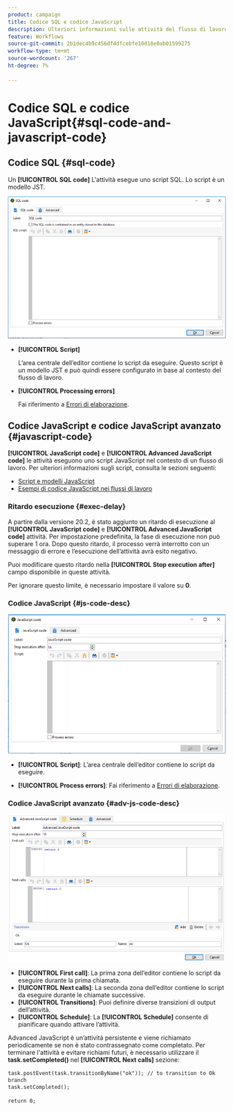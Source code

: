 ```yaml
---
product: campaign
title: Codice SQL e codice JavaScript
description: Ulteriori informazioni sulle attività del flusso di lavoro relative ai codici SQL e JavaScript
feature: Workflows
source-git-commit: 2b1dec4b9c456df4dfcebfe10d18e0ab01599275
workflow-type: tm+mt
source-wordcount: '267'
ht-degree: 7%

---
```


# Codice SQL e codice JavaScript{#sql-code-and-javascript-code}



## Codice SQL {#sql-code}

Un **[!UICONTROL SQL code]** L&#39;attività esegue uno script SQL. Lo script è un modello JST.

![](assets/sql_code.png)

* **[!UICONTROL Script]**

   L’area centrale dell’editor contiene lo script da eseguire. Questo script è un modello JST e può quindi essere configurato in base al contesto del flusso di lavoro.

* **[!UICONTROL Processing errors]**

   Fai riferimento a [Errori di elaborazione](monitor-workflow-execution.md#processing-errors).

## Codice JavaScript e codice JavaScript avanzato {#javascript-code}

**[!UICONTROL JavaScript code]** e **[!UICONTROL Advanced JavaScript code]** le attività eseguono uno script JavaScript nel contesto di un flusso di lavoro. Per ulteriori informazioni sugli script, consulta le sezioni seguenti:

* [Script e modelli JavaScript](javascript-scripts-and-templates.md)
* [Esempi di codice JavaScript nei flussi di lavoro](javascript-in-workflows.md)

### Ritardo esecuzione {#exec-delay}

A partire dalla versione 20.2, è stato aggiunto un ritardo di esecuzione al **[!UICONTROL JavaScript code]** e **[!UICONTROL Advanced JavaScript code]** attività. Per impostazione predefinita, la fase di esecuzione non può superare 1 ora. Dopo questo ritardo, il processo verrà interrotto con un messaggio di errore e l’esecuzione dell’attività avrà esito negativo.

Puoi modificare questo ritardo nella **[!UICONTROL Stop execution after]** campo disponibile in queste attività.

Per ignorare questo limite, è necessario impostare il valore su **0**.

### Codice JavaScript {#js-code-desc}

![](assets/javascript_code.png)

* **[!UICONTROL Script]**: L’area centrale dell’editor contiene lo script da eseguire.

* **[!UICONTROL Process errors]**: Fai riferimento a [Errori di elaborazione](monitor-workflow-execution.md#processing-errors).

### Codice JavaScript avanzato {#adv-js-code-desc}

![](assets/advanced_javascript_code.png)

* **[!UICONTROL First call]**: La prima zona dell’editor contiene lo script da eseguire durante la prima chiamata.
* **[!UICONTROL Next calls]**: La seconda zona dell’editor contiene lo script da eseguire durante le chiamate successive.
* **[!UICONTROL Transitions]**: Puoi definire diverse transizioni di output dell’attività.
* **[!UICONTROL Schedule]**: La **[!UICONTROL Schedule]** consente di pianificare quando attivare l’attività.

Advanced JavaScript è un’attività persistente e viene richiamato periodicamente se non è stato contrassegnato come completato. Per terminare l&#39;attività e evitare richiami futuri, è necessario utilizzare il **task.setCompleted()** nel **[!UICONTROL Next calls]** sezione:

```
task.postEvent(task.transitionByName("ok")); // to transition to Ok branch
task.setCompleted();

return 0;
```
